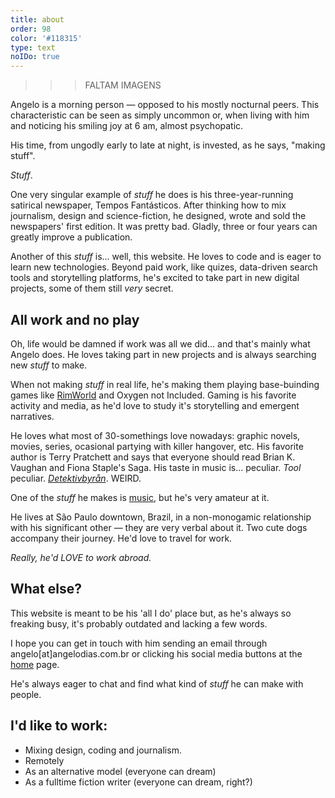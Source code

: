 ```yaml
---
title: about
order: 98
color: '#118315'
type: text
noIDo: true
---
```


>>> FALTAM IMAGENS

Angelo is a morning person — opposed to his mostly nocturnal peers. This characteristic can be seen as simply uncommon or, when living with him and noticing his smiling joy at 6 am, almost psychopatic.

His time, from ungodly early to late at night, is invested, as he says, "making stuff".

*Stuff*.

One very singular example of *stuff* he does is his three-year-running satirical newspaper, Tempos Fantásticos. After thinking how to mix journalism, design and science-fiction, he designed, wrote and sold the newspapers' first edition. It was pretty bad. Gladly, three or four years can greatly improve a publication.

Another of this *stuff* is... well, this website. He loves to code and is eager to learn new technologies. Beyond paid work, like quizes, data-driven search tools and storytelling platforms, he's excited to take part in new digital projects, some of them still *very* secret.

## All work and no play

Oh, life would be damned if work was all we did... and that's mainly what Angelo does. He loves taking part in new projects and is always searching new *stuff* to make.

When not making *stuff* in real life, he's making them playing base-buinding games like [RimWorld](https://www.rockpapershotgun.com/2016/08/12/how-rimworld-generates-great-stories/) and Oxygen not Included. Gaming is his favorite activity and media, as he'd love to study it's storytelling and emergent narratives.

He loves what most of 30-somethings love nowadays: graphic novels, movies, series, ocasional partying with killer hangover, etc. His favorite author is Terry Pratchett and says that everyone should read Brian K. Vaughan and Fiona Staple's Saga. His taste in music is... peculiar. *Tool* peculiar. [*Detektivbyrån*](https://www.youtube.com/watch?v=wBU3waTWrv8). WEIRD.

One of the *stuff* he makes is [music](https://soundcloud.com/angelod1as), but he's very amateur at it.

He lives at São Paulo downtown, Brazil, in a non-monogamic relationship with his significant other — they are very verbal about it. Two cute dogs accompany their journey. He'd love to travel for work.

*Really, he'd LOVE to work abroad.*

## What else?

This website is meant to be his 'all I do' place but, as he's always so freaking busy, it's probably outdated and lacking a few words.

I hope you can get in touch with him sending an email through angelo\[at\]angelodias.com.br or clicking his social media buttons at the [home](/) page.

He's always eager to chat and find what kind of *stuff* he can make with people.

## I'd like to work:

- Mixing design, coding and journalism.
- Remotely
- As an alternative model (everyone can dream)
- As a fulltime fiction writer (everyone can dream, right?)